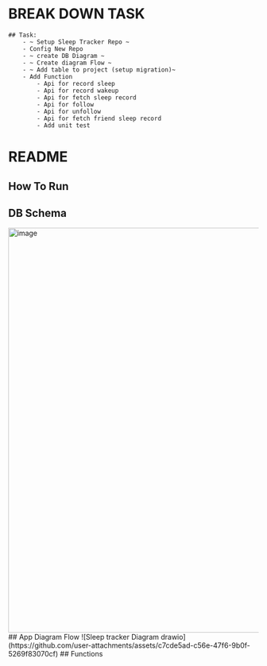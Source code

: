 # BREAK DOWN TASK
    ## Task:
        - ~ Setup Sleep Tracker Repo ~
        - Config New Repo
        - ~ create DB Diagram ~
        - ~ Create diagram Flow ~
        - ~ Add table to project (setup migration)~
        - Add Function
            - Api for record sleep
            - Api for record wakeup
            - Api for fetch sleep record
            - Api for follow
            - Api for unfollow
            - Api for fetch friend sleep record
            - Add unit test

# README

## How To Run
## DB Schema
<img width="815" alt="image" src="https://github.com/user-attachments/assets/a1ade284-48b3-42f6-a3e9-caa0c25ebda3" />
## App Diagram Flow
![Sleep tracker Diagram drawio](https://github.com/user-attachments/assets/c7cde5ad-c56e-47f6-9b0f-5269f83070cf)
## Functions
